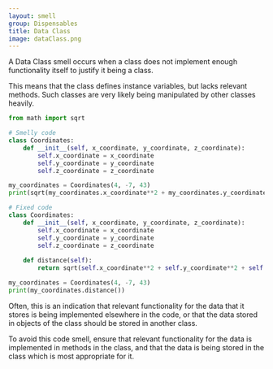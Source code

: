 ```yaml
---
layout: smell
group: Dispensables
title: Data Class
image: dataClass.png
---
```

A Data Class smell occurs when a class does not implement enough functionality itself to justify it being a class.

This means that the class defines instance variables, but lacks relevant methods. Such classes are very likely being manipulated by other classes heavily.

~~~ python
from math import sqrt

# Smelly code
class Coordinates:
    def __init__(self, x_coordinate, y_coordinate, z_coordinate):
        self.x_coordinate = x_coordinate
        self.y_coordinate = y_coordinate
        self.z_coordinate = z_coordinate

my_coordinates = Coordinates(4, -7, 43)
print(sqrt(my_coordinates.x_coordinate**2 + my_coordinates.y_coordinate**2 + my_coordinates.z_coordinate**2))  # Pythagorean theorem

# Fixed code
class Coordinates:
    def __init__(self, x_coordinate, y_coordinate, z_coordinate):
        self.x_coordinate = x_coordinate
        self.y_coordinate = y_coordinate
        self.z_coordinate = z_coordinate
    
    def distance(self):
        return sqrt(self.x_coordinate**2 + self.y_coordinate**2 + self.z_coordinate**2)  # Pythagorean theorem

my_coordinates = Coordinates(4, -7, 43)
print(my_coordinates.distance())
~~~
Often, this is an indication that relevant functionality for the data that it stores is being implemented elsewhere in the code, or that the data stored in objects of the class should be stored in another class.

To avoid this code smell, ensure that relevant functionality for the data is implemented in methods in the class, and that the data is being stored in the class which is most appropriate for it.